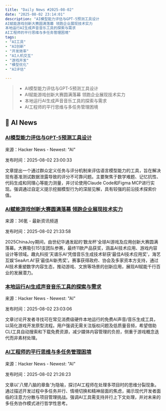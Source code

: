 ```yaml
---
title: "Daily News #2025-08-02"
date: "2025-08-02 23:14:01"
description: "AI模型能力评估与GPT-5预测工具设计
AI赋能游戏创新大赛圆满落幕 领跑企业展现技术实力
本地运行AI生成声音音乐工具的探索与需求
AI工程师的平行思维与多任务管理困境"
tags: 
- "AI工具"
- "AI创新"
- "开发效率"
- "AI人机交互"
- "游戏开发"
- "模型优化"
- "AI评估"

---
```


> - AI模型能力评估与GPT-5预测工具设计
> - AI赋能游戏创新大赛圆满落幕 领跑企业展现技术实力
> - 本地运行AI生成声音音乐工具的探索与需求
> - AI工程师的平行思维与多任务管理困境

## 🤖 AI News

### [AI模型能力评估与GPT-5预测工具设计](https://news.ycombinator.com/item?id=44768159)

来源：Hacker News - Newest: "AI"

发布时间：2025-08-02 23:00:33

文章提出一个通过群众定义任务与评分机制来评估语言模型能力的工具，旨在解决现有基准测试数据泄露导致的评分不可靠问题。主要聚焦于数学难题、记忆抗性、代码生成和同理心等能力测量，并讨论使用Claude Code和Figma MCP进行实现。强调通过自定义提示挖掘模型行为的深层见解，具有较强的前沿技术探索价值。

### [AI赋能游戏创新大赛圆满落幕 领跑企业展现技术实力](https://www.36kr.com/p/3405732408839815)

来源：36氪 - 最新资讯频道

发布时间：2025-08-02 21:33:58

2025ChinaJoy期间，由世纪华通发起的‘数龙杯’全球AI游戏及应用创新大赛圆满落幕。大赛吸引151支团队参赛，最终11款产品获奖，涵盖AI技术应用、游戏内容设计等领域。趣丸科技‘天谱乐AI’凭借音乐生成技术斩获‘最佳AI技术应用奖’，海艺互娱‘SeaArt.AI’获‘最佳AI新秀奖’。赛事获得政府、协会及多家资本方支持，通过AI技术重塑数字内容生态，推动游戏、文旅等场景的创新应用，展现AI赋能千行百业的发展潜力。

### [本地运行AI生成声音音乐工具的探索与需求](https://news.ycombinator.com/item?id=44768186)

来源：Hacker News - Newest: "AI"

发布时间：2025-08-02 23:03:06

文章讨论开发者寻找可在常见消费级硬件本地运行的免费AI声音/音乐生成工具，以简化游戏开发原型流程。用户强调无需关注版权问题及低质量音频，希望借助CLI工具自动搜索和下载免费资源，减少媒体内容管理的负担，侧重于游戏概念迭代而非素材处理。

### [AI工程师的平行思维与多任务管理困境](https://worksonmymachine.ai/p/the-parallel-lives-of-an-ai-engineer)

来源：Hacker News - Newest: "AI"

发布时间：2025-08-02 21:26:23

文章以'八臂八脑的章鱼'为隐喻，探讨AI工程师在处理多项目时的思维分裂现象。通过描述开发过程中多任务并行、情境切换和精神层面的焦虑，揭示现代开发者面临的注意力分散与项目管理挑战。强调AI工具需支持并行上下文处理，并对未来的多任务协作模式进行哲学性思考。
